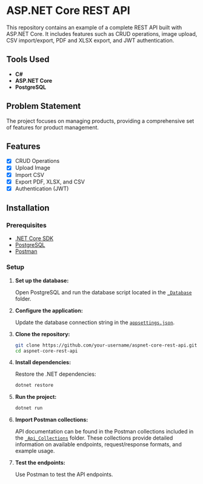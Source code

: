 # ASP.NET Core REST API

This repository contains an example of a complete REST API built with ASP.NET Core. It includes features such as CRUD operations, image upload, CSV import/export, PDF and XLSX export, and JWT authentication.

## Tools Used

- **C#**
- **ASP.NET Core**
- **PostgreSQL**

## Problem Statement

The project focuses on managing products, providing a comprehensive set of features for product management.

## Features

- [x] CRUD Operations
- [x] Upload Image
- [x] Import CSV
- [x] Export PDF, XLSX, and CSV
- [x] Authentication (JWT)

## Installation

### Prerequisites

- [.NET Core SDK](https://dotnet.microsoft.com/download)
- [PostgreSQL](https://www.postgresql.org/download/)
- [Postman](https://www.postman.com/downloads/)

### Setup

1. **Set up the database:**

    Open PostgreSQL and run the database script located in the [`_Database`](/_Database) folder.

2. **Configure the application:**

    Update the database connection string in the [`appsettings.json`](appsettings.json).

3. **Clone the repository:**

    ```sh
    git clone https://github.com/your-username/aspnet-core-rest-api.git
    cd aspnet-core-rest-api
    ```

4. **Install dependencies:**

    Restore the .NET dependencies:

    ```sh
    dotnet restore
    ```

5. **Run the project:**

    ```sh
    dotnet run
    ```

6. **Import Postman collections:**

    API documentation can be found in the Postman collections included in the [`_Api_Collections`](/_Api_Collections) folder. These collections provide detailed information on available endpoints, request/response formats, and example usage.

7. **Test the endpoints:**

    Use Postman to test the API endpoints.
